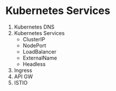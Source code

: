 # Kubernetes Services
1. Kubernetes DNS
2. Kubernetes Services
   - ClusterIP
   - NodePort
   - LoadBalancer
   - ExternalName
   - Headless
3. Ingress
4. API GW
5. ISTIO 